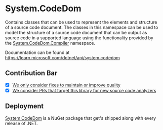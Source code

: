 # System.CodeDom
Contains classes that can be used to represent the elements and structure of a source code document. The classes in this namespace can be used to model the structure of a source code document that can be output as source code in a supported language using the functionality provided by the [System.CodeDom.Compiler](https://learn.microsoft.com/dotnet/api/system.codedom.compiler) namespace.

Documentation can be found at https://learn.microsoft.com/dotnet/api/system.codedom

## Contribution Bar
- [x] [We only consider fixes to maintain or improve quality](../../libraries/README.md#primary-bar)
- [x] [We consider PRs that target this library for new source code analyzers](../../libraries/README.md#secondary-bars)

## Deployment
[System.CodeDom](https://www.nuget.org/packages/System.CodeDom) is a NuGet package that get's shipped along with every release of .NET.